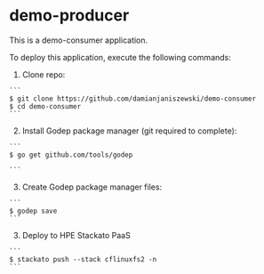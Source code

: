 # demo-producer

This is a demo-consumer application.

To deploy this application, execute the following commands:

  1. Clone repo:

    ```
    $ git clone https://github.com/damianjaniszewski/demo-consumer
    $ cd demo-consumer
    ```

  2. Install Godep package manager (git required to complete):

    ```
    $ go get github.com/tools/godep

    ```

  3. Create Godep package manager files:

    ```
    $ godep save
    ```

  3. Deploy to HPE Stackato PaaS

    ```
    $ stackato push --stack cflinuxfs2 -n
    ```
